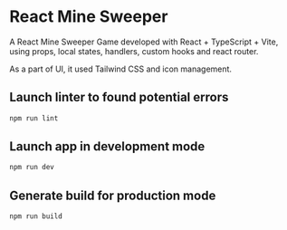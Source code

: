 # React Mine Sweeper

A React Mine Sweeper Game developed with React + TypeScript + Vite, using props, local states, handlers, custom hooks and react router.

As a part of UI, it used Tailwind CSS and icon management.

## Launch linter to found potential errors

```bash
npm run lint
```

## Launch app in development mode

```bash
npm run dev
```

## Generate build for production mode

```bash
npm run build
```
